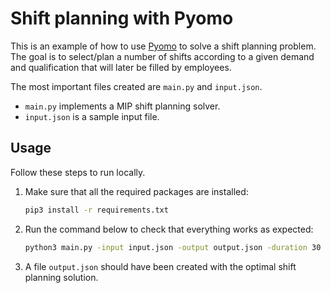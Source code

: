 # Shift planning with Pyomo

This is an example of how to use [Pyomo][pyomo] to solve a shift planning
problem. The goal is to select/plan a number of shifts according to a given
demand and qualification that will later be filled by employees.

The most important files created are `main.py` and `input.json`.

* `main.py` implements a MIP shift planning solver.
* `input.json` is a sample input file.

## Usage

Follow these steps to run locally.

1. Make sure that all the required packages are installed:

    ```bash
    pip3 install -r requirements.txt
    ```

1. Run the command below to check that everything works as expected:

    ```bash
    python3 main.py -input input.json -output output.json -duration 30
    ```

1. A file `output.json` should have been created with the optimal shift planning
   solution.

[pyomo]: http://www.pyomo.org/
